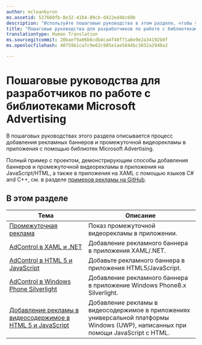 ```yaml
---
author: mcleanbyron
ms.assetid: 527660fb-8e32-41b4-89cb-d422ed48c69b
description: "Используйте пошаговые руководства в этом разделе, чтобы узнать, как добавлять рекламные баннеры и промежуточную видеорекламу в приложения с помощью библиотек Microsoft Advertising."
title: "Пошаговые руководства для разработчиков по работе с библиотеками Microsoft Advertising"
translationtype: Human Translation
ms.sourcegitcommit: 20baef9a06b6cdb4ca4f48f71a8e9e2a34192b0f
ms.openlocfilehash: 40759b1ca7c9e62c985e1ae5844bc3032a2940a2

---
```


# Пошаговые руководства для разработчиков по работе с библиотеками Microsoft Advertising




В пошаговых руководствах этого раздела описывается процесс добавления рекламных баннеров и промежуточной видеорекламы в приложения с помощью библиотек Microsoft Advertising.

Полный пример с проектом, демонстрирующим способы добавления баннеров и промежуточной видеорекламы в приложения на JavaScript/HTML, а также в приложения на XAML с помощью языков C# and C++, см. в разделе [примеров рекламы на GitHub](http://aka.ms/githubads).

## В этом разделе

|  Тема    | Описание |               
|----------|-------|
| [Промежуточная реклама](interstitial-ads.md)    | Показ промежуточной видеорекламы в приложении.        |
| [AdControl в XAML и .NET](adcontrol-in-xaml-and--net.md)     | Добавление рекламного баннера в приложения XAML/.NET.        |
| [AdControl в HTML 5 и JavaScript](adcontrol-in-html-5-and-javascript.md)     | Добавьте рекламного баннера в приложения HTML5/JavaScript.        |
| [AdControl в Windows Phone Silverlight](adcontrol-in-windows-phone-silverlight.md)       | Добавление рекламного баннера в приложение Windows Phone8.x Silverlight. |
| [Добавление рекламы в видеосодержимое в HTML 5 и JavaScript](add-advertisements-to-video-content.md)     |  Добавление рекламы в видеосодержимое в приложениях универсальной платформы Windows (UWP), написанных при помощи JavaScript с HTML. |



 

 



<!--HONumber=Aug16_HO3-->


